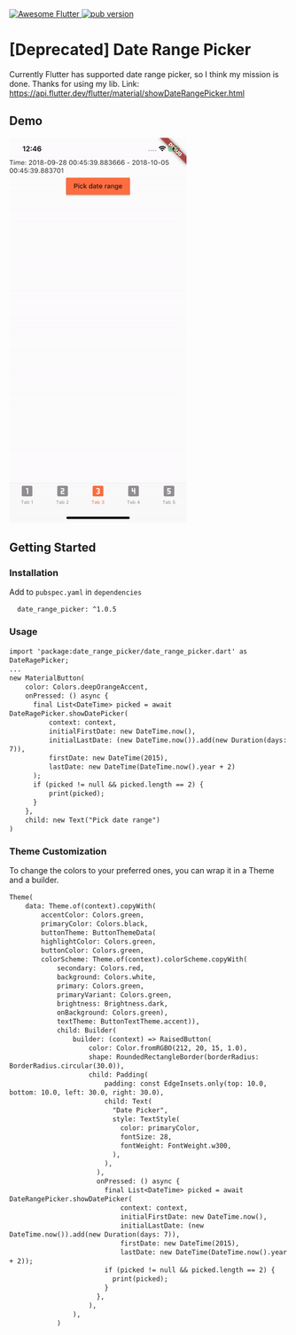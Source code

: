 <a href="https://stackoverflow.com/questions/tagged/flutter?sort=votes">
   <img alt="Awesome Flutter" src="https://img.shields.io/badge/Awesome-Flutter-blue.svg?longCache=true&style=flat-square"/>
</a> <a href="https://pub.dartlang.org/packages/date_range_picker"><img alt="pub version" src="https://img.shields.io/pub/v/date_range_picker.svg?style=flat-square"></a>

# [Deprecated] Date Range Picker

Currently Flutter has supported date range picker, so I think my mission is done. Thanks for using my lib.
Link: https://api.flutter.dev/flutter/material/showDateRangePicker.html

## Demo

![](demo.gif)

## Getting Started

### Installation

Add to `pubspec.yaml` in `dependencies` 

```
  date_range_picker: ^1.0.5
```

### Usage
```
import 'package:date_range_picker/date_range_picker.dart' as DateRagePicker;
...
new MaterialButton(
    color: Colors.deepOrangeAccent,
    onPressed: () async {
      final List<DateTime> picked = await DateRagePicker.showDatePicker(
          context: context,
          initialFirstDate: new DateTime.now(),
          initialLastDate: (new DateTime.now()).add(new Duration(days: 7)),
          firstDate: new DateTime(2015),
          lastDate: new DateTime(DateTime.now().year + 2)
      );
      if (picked != null && picked.length == 2) {
          print(picked);
      }
    },
    child: new Text("Pick date range")
)
```
### Theme Customization

To change the colors to your preferred ones, you can wrap it in a Theme and a builder.

```
Theme(
    data: Theme.of(context).copyWith(
        accentColor: Colors.green,
        primaryColor: Colors.black,
        buttonTheme: ButtonThemeData(
        highlightColor: Colors.green,
        buttonColor: Colors.green,
        colorScheme: Theme.of(context).colorScheme.copyWith(
            secondary: Colors.red,
            background: Colors.white,
            primary: Colors.green,
            primaryVariant: Colors.green,
            brightness: Brightness.dark,
            onBackground: Colors.green),
            textTheme: ButtonTextTheme.accent)),
            child: Builder(
                builder: (context) => RaisedButton(
                    color: Color.fromRGBO(212, 20, 15, 1.0),
                    shape: RoundedRectangleBorder(borderRadius: BorderRadius.circular(30.0)),
                    child: Padding(
                        padding: const EdgeInsets.only(top: 10.0, bottom: 10.0, left: 30.0, right: 30.0),
                        child: Text(
                          "Date Picker",
                          style: TextStyle(
                            color: primaryColor,
                            fontSize: 28,
                            fontWeight: FontWeight.w300,
                          ),
                        ),
                      ),
                      onPressed: () async {
                        final List<DateTime> picked = await DateRangePicker.showDatePicker(
                            context: context,
                            initialFirstDate: new DateTime.now(),
                            initialLastDate: (new DateTime.now()).add(new Duration(days: 7)),
                            firstDate: new DateTime(2015),
                            lastDate: new DateTime(DateTime.now().year + 2));
                        if (picked != null && picked.length == 2) {
                          print(picked);
                        }
                      },
                    ),
                ),
            )
```
